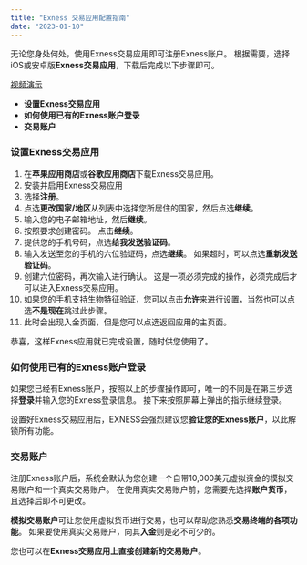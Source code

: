 ```yaml
---
title: "Exness 交易应用配置指南"
date: "2023-01-10"
---
```


无论您身处何处，使用Exness交易应用即可注册Exness账户。 根据需要，选择iOS或安卓版**Exness交易应用**，下载后完成以下步骤即可。

[视频演示](https://haokan.baidu.com/v?vid=4375748892863944670)

- **设置Exness交易应用**
- **如何使用已有的Exness账户登录**
- **交易账户**

### 设置Exness交易应用

1. 在**苹果应用商店**或**谷歌应用商店**下载Exness交易应用。
2. 安装并启用Exness交易应用
3. 选择**注册**。
4. 点选**更改国家/地区**从列表中选择您所居住的国家，然后点选**继续**。
5. 输入您的电子邮箱地址，然后**继续**。
6. 按照要求创建密码。 点击**继续**。
7. 提供您的手机号码，点选**给我发送验证码**。
8. 输入发送至您的手机的六位验证码，点选**继续**。 如果超时，可以点选**重新发送验证码**。
9. 创建六位密码，再次输入进行确认。 这是一项必须完成的操作，必须完成后才可以进入Exness交易应用。
10. 如果您的手机支持生物特征验证，您可以点击**允许**来进行设置，当然也可以点选**不是现在**跳过此步骤。
11. 此时会出现入金页面，但是您可以点选返回应用的主页面。

恭喜，这样Exness应用就已完成设置，随时供您使用了。

### 如何使用已有的Exness账户登录

如果您已经有Exness账户，按照以上的步骤操作即可，唯一的不同是在第三步选择**登录**并输入您的Exness登录信息。 接下来按照屏幕上弹出的指示继续登录。

设置好Exness交易应用后，EXNESS会强烈建议您**验证您的Exness账户**，以此解锁所有功能。

### 交易账户

注册Exness账户后，系统会默认为您创建一个自带10,000美元虚拟资金的模拟交易账户和一个真实交易账户。 在使用真实交易账户前，您需要先选择**账户货币**，且选择后即不可更改。

**模拟交易账户**可让您使用虚拟货币进行交易，也可以帮助您熟悉**交易终端的各项功能**。 如果要使用真实交易账户，向其**入金**则是必不可少的。

您也可以在**Exness交易应用上直接创建新的交易账户**。
